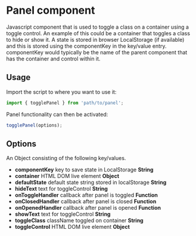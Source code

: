 # Panel component

Javascript component that is used to toggle a class on a container using a toggle control. An example of this could be a container that toggles a class to hide or show it. A state is stored in browser LocalStorage (if available) and this is stored using the componentKey in the key/value entry. componentKey would typically be the name of the parent component that has the container and control within it.

## Usage

Import the script to where you want to use it:

```javascript
import { togglePanel } from 'path/to/panel';
```

Panel functionality can then be activated:

```javascript
togglePanel(options);
```

## Options

An Object consisting of the following key/values.

* __componentKey__ key to save state in LocalStorage __String__
* __container__ HTML DOM live element __Object__
* __defaultState__ default state string stored in localStorage __String__
* __hideText__ text for toggleControl __String__
* __onToggleHandler__ callback after panel is toggled __Function__
* __onClosedHandler__ callback after panel is closed __Function__
* __onOpenedHandler__ callback after panel is opened __Function__
* __showText__ text for toggleControl __String__
* __toggleClass__ className toggled on container __String__
* __toggleControl__ HTML DOM live element __Object__
